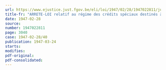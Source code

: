 ```yaml
---
url: https://www.ejustice.just.fgov.be/eli/loi/1947/02/28/1947022811/justel
title-fr: "ARRETE-LOI relatif au régime des crédits spéciaux destinés à faciliter la restauration des dommages de guerre subis par les bâtiments belges de navigation intérieure"
date: 1947-02-28
source:
number: 1947022811
page: 3040
case: 1947-02-28/40
publication: 1947-03-24
starts:
modifies:
pdf-original:
pdf-consolidated:
---
```



